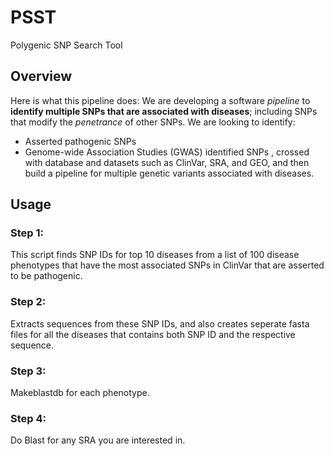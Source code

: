 # PSST
Polygenic SNP Search Tool

## Overview

Here is what this pipeline does: We are developing a software *pipeline* to **identify multiple SNPs that are associated with diseases**; including SNPs that modify the *penetrance* of other SNPs. We are looking to identify:
* Asserted pathogenic SNPs
* Genome-wide Association Studies (GWAS) identified SNPs
, crossed with database and datasets such as ClinVar, SRA, and GEO, and then build a pipeline for multiple genetic variants associated with diseases.

## Usage

### Step 1:

This script finds SNP IDs for top 10 diseases from a list of 100 disease phenotypes that have the most associated SNPs in ClinVar that are asserted to be pathogenic.

### Step 2:

Extracts sequences from these SNP IDs, and also creates seperate fasta files for all the diseases that contains both SNP ID and the respective sequence.

### Step 3:

Makeblastdb for each phenotype.

### Step 4:

Do Blast for any SRA you are interested in. 


